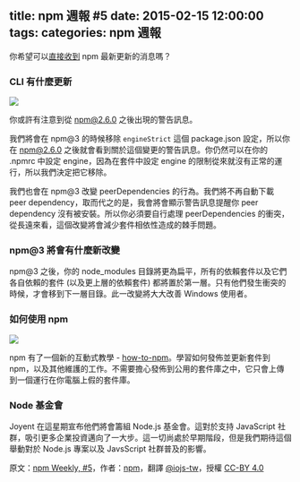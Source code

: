 title: npm 週報 #5
date: 2015-02-15 12:00:00
tags:
categories: npm 週報
---

你希望可以[直接收到](https://www.npmjs.com/npm-weekly) npm 最新更新的消息嗎？

### CLI 有什麼更新

![](http://media.tumblr.com/5702701b335f0738fc9497aec482cb42/tumblr_inline_njqav2FNuI1t68bpr.png)

你或許有注意到從 npm@2.6.0 之後出現的警告訊息。

我們將會在 npm@3 的時候移除 `engineStrict` 這個 package.json 設定，所以你在 npm@2.6.0 之後就會看到關於這個變更的警告訊息。你仍然可以在你的 .npmrc 中設定 engine，因為在套件中設定 engine 的限制從來就沒有正常的運行，所以我們決定把它移除。

我們也會在 npm@3 改變 peerDependencies 的行為。我們將不再自動下載 peer dependency，取而代之的是，我會將會顯示警告訊息提醒你 peer dependency 沒有被安裝。所以你必須要自行處理 peerDependencies 的衝突，從長遠來看，這個改變將會減少套件相依性造成的棘手問題。

### npm@3 將會有什麼新改變

npm@3 之後，你的 node_modules 目錄將更為扁平，所有的依賴套件以及它們各自依賴的套件 (以及更上層的依賴套件) 都將置於第一層。只有他們發生衝突的時候，才會移到下一層目錄。此一改變將大大改善 Windows 使用者。

### 如何使用 npm

![](http://media.tumblr.com/b3f53c6a6a8c7d5862a95fda7a94f7de/tumblr_inline_njqazvJorm1t68bpr.png)

npm 有了一個新的互動式教學 - [how-to-npm](https://www.npmjs.com/package/how-to-npm)。學習如何發佈並更新套件到 npm，以及其他維護的工作。不需要擔心發佈到公用的套件庫之中，它只會上傳到一個運行在你電腦上假的套件庫。

### Node 基金會

Joyent 在這星期宣布他們將會籌組 Node.js 基金會。這對於支持 JavaScript 社群，吸引更多企業投資邁向了一大步。這一切尚處於早期階段，但是我們期待這個舉動對於 Node.js 專案以及 JavsScript 社群普及的影響。

原文：[npm Weekly, #5](http://blog.npmjs.org/post/110924823920/npm-weekly-5)，作者：[npm](http://blog.npmjs.org/)，翻譯 [@iojs-tw](https://github.com/iojs/iojs-tw)，授權 [CC-BY 4.0](https://creativecommons.org/licenses/by/4.0/deed.zh_TW)
